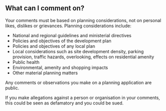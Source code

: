 ##  What can I comment on?

Your comments must be based on planning considerations, not on personal likes,
dislikes or grievances. Planning considerations include:

  * National and regional guidelines and ministerial directives 
  * Policies and objectives of the development plan 
  * Policies and objectives of any local plan 
  * Local considerations such as site development density, parking provision, traffic hazards, overlooking, effects on residential amenity 
  * Public health 
  * Environmental, amenity and shopping impacts 
  * Other material planning matters 

Any comments or observations you make on a planning application are public.

If you make allegations against a person or organisation in your comments,
this could be seen as defamatory and you could be sued.
